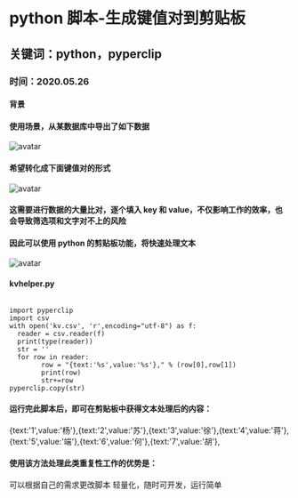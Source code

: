 # python 脚本-生成键值对到剪贴板

## 关键词：python，pyperclip

### 时间：**2020.05.26**

#### 背景

#### 使用场景，从某数据库中导出了如下数据

![avatar](http://112.124.56.144/images/tech/11/2.png)

#### 希望转化成下面键值对的形式

![avatar](http://112.124.56.144/images/tech/11/3.png)

#### 这需要进行数据的大量比对，逐个填入 key 和 value，不仅影响工作的效率，也会导致筛选项和文字对不上的风险

#### 因此可以使用 python 的剪贴板功能，将快速处理文本

![avatar](http://112.124.56.144/images/tech/11/4.png)

#### kvhelper.py

```

import pyperclip
import csv
with open('kv.csv', 'r',encoding="utf-8") as f:
  reader = csv.reader(f)
  print(type(reader))
  str = ''
  for row in reader:
        row = "{text:'%s',value:'%s'}," % (row[0],row[1])
        print(row)
        str+=row
pyperclip.copy(str)

```

#### 运行完此脚本后，即可在剪贴板中获得文本处理后的内容：

{text:'1',value:'杨'},{text:'2',value:'苏'},{text:'3',value:'徐'},{text:'4',value:'蒋'},{text:'5',value:'端'},{text:'6',value:'何'},{text:'7',value:'胡'},

#### 使用该方法处理此类重复性工作的优势是：

可以根据自己的需求更改脚本
轻量化，随时可开发，运行简单
